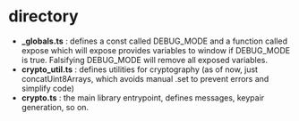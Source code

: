 # directory
- **_globals.ts** : defines a const called DEBUG_MODE and a function called expose which will expose provides variables to window if DEBUG_MODE is true. Falsifying DEBUG_MODE will remove all exposed variables.
- **crypto_util.ts** : defines utilities for cryptography (as of now, just concatUint8Arrays, which avoids manual .set to prevent errors and simplify code)
- **crypto.ts** : the main library entrypoint, defines messages, keypair generation, so on.